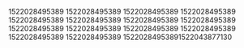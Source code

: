 1522028495389
1522028495389
1522028495389
1522028495389
1522028495389
1522028495389
1522028495389
1522028495389
1522028495389
1522028495389
1522028495389
1522028495389
1522028495389
1522028495389
15220284953891522043877130
